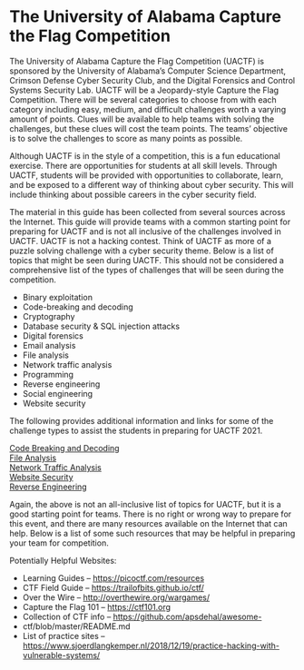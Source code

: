# The University of Alabama Capture the Flag Competition 

The University of Alabama Capture the Flag Competition (UACTF) is sponsored by the University of Alabama’s Computer Science Department, Crimson Defense
Cyber Security Club, and the Digital Forensics and Control Systems Security Lab. UACTF will be a Jeopardy-style Capture the Flag Competition. There will be several categories to choose from with each category including easy, medium, and difficult challenges worth a varying amount of points. Clues will be available to help teams with solving the challenges, but these clues will cost the team points. The teams’ objective is to solve the challenges to score as many points as possible.<br>

Although UACTF is in the style of a competition, this is a fun educational exercise. There are opportunities for students at all skill levels. Through UACTF, students will be provided with opportunities to collaborate, learn, and be exposed to a different way of thinking about cyber security. This will include thinking about possible careers in the cyber security field. <br>

The material in this guide has been collected from several sources across the Internet. This guide will provide teams with a common starting point for preparing for UACTF and is not all inclusive of the challenges involved in UACTF. UACTF is not a hacking contest. Think of UACTF as more of a puzzle solving challenge with a cyber security theme. Below is a list of topics that might be seen during UACTF. This should not be considered a comprehensive list of the types of challenges that will be seen during the competition.
- Binary exploitation
- Code-breaking and decoding
- Cryptography
- Database security & SQL injection attacks
- Digital forensics
- Email analysis
- File analysis
- Network traffic analysis
- Programming
- Reverse engineering
- Social engineering
- Website security

The following provides additional information and links for some of the challenge types
to assist the students in preparing for UACTF 2021.<br>

[Code Breaking and Decoding](/Skills/Code_Breaking)<br>
[File Analysis](/Skills/File_Analysis)<br>
[Network Traffic Analysis](/Skills/Network_Traffic_Analysis)<br>
[Website Security](/Skills/Website_Security)<br>
[Reverse Engineering](/Skills/Reverse_Engineering)<br>

Again, the above is not an all-inclusive list of topics for UACTF, but it is a good starting
point for teams. There is no right or wrong way to prepare for this event, and there are
many resources available on the Internet that can help. Below is a list of some such
resources that may be helpful in preparing your team for competition. <br>

Potentially Helpful Websites:
- Learning Guides – https://picoctf.com/resources
- CTF Field Guide – https://trailofbits.github.io/ctf/
- Over the Wire – http://overthewire.org/wargames/
- Capture the Flag 101 – https://ctf101.org
- Collection of CTF info – https://github.com/apsdehal/awesome-
- ctf/blob/master/README.md
- List of practice sites – https://www.sjoerdlangkemper.nl/2018/12/19/practice-hacking-with-vulnerable-systems/

